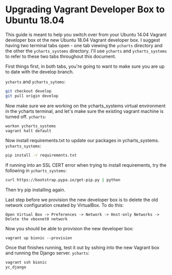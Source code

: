 # Upgrading Vagrant Developer Box to Ubuntu 18.04

This guide is meant to help you switch over from your Ubuntu 14.04 Vagrant developer box ot the new Ubuntu 18.04 Vagrant developer box. I suggest having two terminal tabs open - one tab viewing the `ycharts` directory and the other the `ycharts_systems` directory. I'll use `ycharts` and `ycharts_systems` to refer to these two tabs throughout this document.

First things first, in both tabs, you're going to want to make sure you are up to date with the develop branch.

`ycharts` and `ycharts_sytems`:
```sh
git checkout develop
git pull origin develop
```

Now make sure we are working on the ycharts_systems virtual environment in the ycharts terminal, and let's make sure the existing vagrant machine is turned off.
`ycharts`:
```sh
workon ycharts_systems
vagrant halt default
```

Now install requirements.txt to update our packages in ycharts_systems.
`ycharts_systems`:
```sh
pip install -r requirements.txt
```

If running into an SSL CERT error when trying to install requirements, try the following in `ycharts_systems`:
```sh
curl https://bootstrap.pypa.io/get-pip.py | python
```
Then try pip installing again.

Last step before we provision the new developer box is to delete the old network configuration created by VirtualBox. To do this:
```
Open Virtual Box -> Preferences -> Network -> Host-only Networks -> Delete the vboxnet0 network
```

Now you should be able to provision the new developer box:
```
vagrant up bionic --provision
```

Once that finishes running, test it out by sshing into the new Vagrant box and running the Django server.
`ycharts`:
```sh
vagrant ssh bionic
yc_django
```